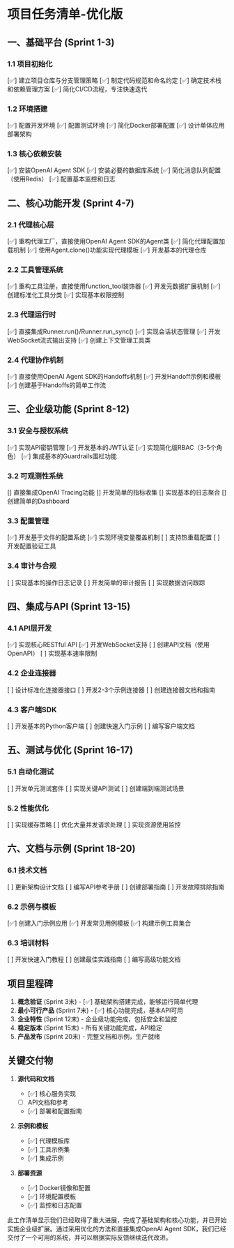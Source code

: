 # 项目任务清单-优化版

## 一、基础平台 (Sprint 1-3)

### 1.1 项目初始化
[✅] 建立项目仓库与分支管理策略
[✅] 制定代码规范和命名约定
[✅] 确定技术栈和依赖管理方案
[✅] 简化CI/CD流程，专注快速迭代

### 1.2 环境搭建
[✅] 配置开发环境
[✅] 配置测试环境
[✅] 简化Docker部署配置
[✅] 设计单体应用部署架构

### 1.3 核心依赖安装
[✅] 安装OpenAI Agent SDK
[✅] 安装必要的数据库系统
[✅] 简化消息队列配置（使用Redis）
[✅] 配置基本监控和日志

## 二、核心功能开发 (Sprint 4-7)

### 2.1 代理核心层
[✅] 重构代理工厂，直接使用OpenAI Agent SDK的Agent类
[✅] 简化代理配置加载机制
   [✅] 使用Agent.clone()功能实现代理模板
[✅] 开发基本的代理仓库

### 2.2 工具管理系统
[✅] 重构工具注册，直接使用function_tool装饰器
[✅] 开发元数据扩展机制
[✅] 创建标准化工具分类
[✅] 实现基本权限控制

### 2.3 代理运行时
[✅] 直接集成Runner.run()/Runner.run_sync()
[✅] 实现会话状态管理
[✅] 开发WebSocket流式输出支持
[✅] 创建上下文管理工具类

### 2.4 代理协作机制
[✅] 直接使用OpenAI Agent SDK的Handoffs机制
[✅] 开发Handoff示例和模板
[✅] 创建基于Handoffs的简单工作流

## 三、企业级功能 (Sprint 8-12)

### 3.1 安全与授权系统
[✅] 实现API密钥管理
[✅] 开发基本的JWT认证
[✅] 实现简化版RBAC（3-5个角色）
[✅] 集成基本的Guardrails围栏功能

### 3.2 可观测性系统
[] 直接集成OpenAI Tracing功能
[] 开发简单的指标收集
[] 实现基本的日志聚合
[] 创建简单的Dashboard

### 3.3 配置管理
[✅] 开发基于文件的配置系统
[✅] 实现环境变量覆盖机制
[ ] 支持热重载配置
[ ] 开发配置验证工具

### 3.4 审计与合规
[ ] 实现基本的操作日志记录
[ ] 开发简单的审计报告
[ ] 实现数据访问跟踪

## 四、集成与API (Sprint 13-15)

### 4.1 API层开发
[✅] 实现核心RESTful API
[✅] 开发WebSocket支持
[ ] 创建API文档（使用OpenAPI）
[ ] 实现基本速率限制

### 4.2 企业连接器
[ ] 设计标准化连接器接口
[ ] 开发2-3个示例连接器
[ ] 创建连接器文档和指南

### 4.3 客户端SDK
[ ] 开发基本的Python客户端
[ ] 创建快速入门示例
[ ] 编写客户端文档

## 五、测试与优化 (Sprint 16-17)

### 5.1 自动化测试
[ ] 开发单元测试套件
[ ] 实现关键API测试
[ ] 创建端到端测试场景

### 5.2 性能优化
[ ] 实现缓存策略
[ ] 优化大量并发请求处理
[ ] 实现资源使用监控

## 六、文档与示例 (Sprint 18-20)

### 6.1 技术文档
[ ] 更新架构设计文档
[ ] 编写API参考手册
[ ] 创建部署指南
[ ] 开发故障排除指南

### 6.2 示例与模板
[✅] 创建入门示例应用
[✅] 开发常见用例模板
[✅] 构建示例工具集合

### 6.3 培训材料
[ ] 开发快速入门教程
[ ] 创建最佳实践指南
[ ] 编写高级功能文档

## 项目里程碑

1. **概念验证** (Sprint 3末) - [✅] 基础架构搭建完成，能够运行简单代理
2. **最小可行产品** (Sprint 7末) - [✅] 核心功能完成，基本API可用
3. **企业特性** (Sprint 12末) - 企业级功能完成，包括安全和监控
4. **稳定版本** (Sprint 15末) - 所有关键功能完成，API稳定
5. **产品发布** (Sprint 20末) - 完整文档和示例，生产就绪

## 关键交付物

1. **源代码和文档**
   - [✅] 核心服务实现
   - [ ] API文档和参考
   - [✅] 部署和配置指南

2. **示例和模板**
   - [✅] 代理模板库
   - [✅] 工具示例集
   - [✅] 集成示例

3. **部署资源**
   - [✅] Docker镜像和配置
   - [✅] 环境配置模板
   - [✅] 监控和日志配置

此工作清单显示我们已经取得了重大进展，完成了基础架构和核心功能，并已开始实施企业级扩展。通过采用优化的方法和直接集成OpenAI Agent SDK，我们已经交付了一个可用的系统，并可以根据实际反馈继续迭代改进。 